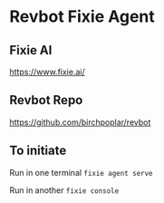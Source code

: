 # Revbot Fixie Agent

## Fixie AI

https://www.fixie.ai/

## Revbot Repo

https://github.com/birchpoplar/revbot

## To initiate

Run in one terminal `fixie agent serve`

Run in another `fixie console`